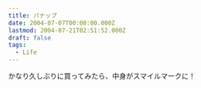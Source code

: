 ```yaml
---
title: パナップ
date: 2004-07-07T00:00:00.000Z
lastmod: 2004-07-21T02:51:52.000Z
draft: false
tags:
  - Life
---
```


かなり久しぶりに買ってみたら、中身がスマイルマークに！
